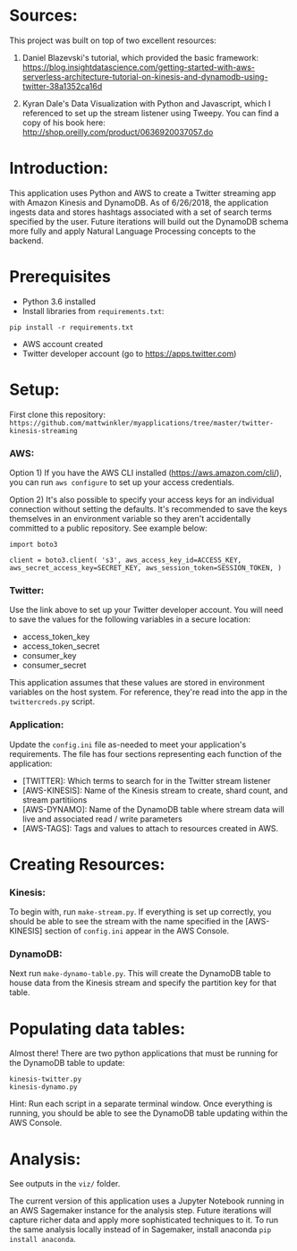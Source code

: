 
# Sources:

This project was built on top of two excellent resources:  

1) Daniel Blazevski's tutorial, which provided the basic framework:  
https://blog.insightdatascience.com/getting-started-with-aws-serverless-architecture-tutorial-on-kinesis-and-dynamodb-using-twitter-38a1352ca16d

2) Kyran Dale's Data Visualization with Python and Javascript, which I referenced to set up the stream listener using Tweepy.  You can find a copy of his book here:  http://shop.oreilly.com/product/0636920037057.do

# Introduction:  

This application uses Python and AWS to create a Twitter streaming app with Amazon Kinesis and DynamoDB.  As of 6/26/2018, the application ingests data and stores hashtags associated with a set of search terms specified by the user.  Future iterations will build out the DynamoDB schema more fully and apply Natural Language Processing concepts to the backend.  

# Prerequisites  

* Python 3.6 installed
* Install libraries from `requirements.txt`:  

`pip install -r requirements.txt`  

* AWS account created
* Twitter developer account (go to https://apps.twitter.com)

# Setup:

First clone this repository: `https://github.com/mattwinkler/myapplications/tree/master/twitter-kinesis-streaming`

### AWS:

Option 1) If you have the AWS CLI installed (https://aws.amazon.com/cli/), you can run `aws configure` to set up your access credentials.  

Option 2) It's also possible to specify your access keys for an individual connection without setting the defaults.  It's recommended to save the keys themselves in an environment variable so they aren't accidentally committed to a public repository.  See example below:  

`import boto3`

`client = boto3.client(
    's3',
    aws_access_key_id=ACCESS_KEY,
    aws_secret_access_key=SECRET_KEY,
    aws_session_token=SESSION_TOKEN,
)`

### Twitter:

Use the link above to set up your Twitter developer account.  You will need to save the values for the following variables in a secure location:  

* access_token_key
* access_token_secret
* consumer_key
* consumer_secret

This application assumes that these values are stored in environment variables on the host system.  For reference, they're read into the app in the `twittercreds.py` script.

### Application:

Update the `config.ini` file as-needed to meet your application's requirements.  The file has four sections representing each function of the application:

* [TWITTER]: Which terms to search for in the Twitter stream listener
* [AWS-KINESIS]: Name of the Kinesis stream to create, shard count, and stream partitiions
* [AWS-DYNAMO]: Name of the DynamoDB table where stream data will live and associated read / write parameters
* [AWS-TAGS]: Tags and values to attach to resources created in AWS.

# Creating Resources:

### Kinesis:

To begin with, run `make-stream.py`.  If everything is set up correctly, you should be able to see the stream with the name specified in the [AWS-KINESIS] section of `config.ini` appear in the AWS Console. 

### DynamoDB:

Next run `make-dynamo-table.py`.  This will create the DynamoDB table to house data from the Kinesis stream and specify the partition key for that table.

# Populating data tables:

Almost there!  There are two python applications that must be running for the DynamoDB table to update:

`kinesis-twitter.py`  
`kinesis-dynamo.py`

Hint: Run each script in a separate terminal window.  Once everything is running, you should be able to see the DynamoDB table updating within the AWS Console.  

# Analysis:

See outputs in the `viz/` folder.

The current version of this application uses a Jupyter Notebook running in an AWS Sagemaker instance for the analysis step. Future iterations will capture richer data and apply more sophisticated techniques to it.  To run the same analysis locally instead of in Sagemaker, install anaconda `pip install anaconda`.

